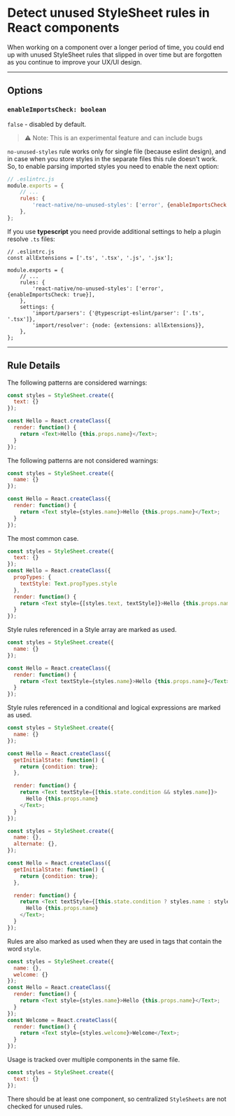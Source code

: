 # Detect unused StyleSheet rules in React components
When working on a component over a longer period of time, you could end up with unused StyleSheet rules that slipped in over time but are forgotten as you continue to improve your UX/UI design.


---

## Options

### `enableImportsCheck: boolean`

`false` - disabled by  default.

> ⚠️ Note: This is an experimental feature and can include bugs

`no-unused-styles` rule works only for single file (because eslint design), 
and in case when you store styles in the separate files
this rule doesn't work. So, to enable parsing imported styles you need to enable the next option: 

```js
// .eslintrc.js
module.exports = {
    // ...
    rules: {
        'react-native/no-unused-styles': ['error', {enableImportsCheck: true}],
    },
};
```

If you use **typescript** you need provide additional settings to help a plugin resolve `.ts` files:

```tsx
// .eslintrc.js
const allExtensions = ['.ts', '.tsx', '.js', '.jsx'];

module.exports = {
    // ...
    rules: {
        'react-native/no-unused-styles': ['error', {enableImportsCheck: true}],
    },
    settings: {
        'import/parsers': {'@typescript-eslint/parser': ['.ts', '.tsx']},
        'import/resolver': {node: {extensions: allExtensions}},
    },
};
```

---

## Rule Details

The following patterns are considered warnings:

```js
const styles = StyleSheet.create({
  text: {}
});

const Hello = React.createClass({
  render: function() {
    return <Text>Hello {this.props.name}</Text>;
  }
});
```

The following patterns are not considered warnings:
```js
const styles = StyleSheet.create({
  name: {}
});

const Hello = React.createClass({
  render: function() {
    return <Text style={styles.name}>Hello {this.props.name}</Text>;
  }
});
```
The most common case.

```js
const styles = StyleSheet.create({
  text: {}
});
const Hello = React.createClass({
  propTypes: {
    textStyle: Text.propTypes.style
  },
  render: function() {
    return <Text style={[styles.text, textStyle]}>Hello {this.props.name}</Text>;
  }
});
```
Style rules referenced in a Style array are marked as used.

```js
const styles = StyleSheet.create({
  name: {}
});

const Hello = React.createClass({
  render: function() {
    return <Text textStyle={styles.name}>Hello {this.props.name}</Text>;
  }
});
```
Style rules referenced in a conditional and logical expressions are marked as used.

```js
const styles = StyleSheet.create({
  name: {}
});

const Hello = React.createClass({
  getInitialState: function() {
    return {condition: true};
  },

  render: function() {
    return <Text textStyle={[this.state.condition && styles.name]}>
      Hello {this.props.name}
    </Text>;
  }
});
```

```js
const styles = StyleSheet.create({
  name: {},
  alternate: {},
});

const Hello = React.createClass({
  getInitialState: function() {
    return {condition: true};
  },

  render: function() {
    return <Text textStyle={[this.state.condition ? styles.name : styles.alternate]}>
      Hello {this.props.name}
    </Text>;
  }
});
```
Rules are also marked as used when they are used in tags that contain the word `style`.

```js
const styles = StyleSheet.create({
  name: {},
  welcome: {}
});
const Hello = React.createClass({
  render: function() {
    return <Text style={styles.name}>Hello {this.props.name}</Text>;
  }
});
const Welcome = React.createClass({
  render: function() {
    return <Text style={styles.welcome}>Welcome</Text>;
  }
});
```
Usage is tracked over multiple components in the same file.

```js
const styles = StyleSheet.create({
  text: {}
});
```
There should be at least one component, so centralized `StyleSheets` are not checked for unused rules.
